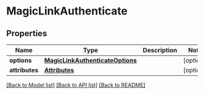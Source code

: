 # MagicLinkAuthenticate

## Properties
Name | Type | Description | Notes
------------ | ------------- | ------------- | -------------
**options** | [**MagicLinkAuthenticateOptions**](MagicLinkAuthenticateOptions.md) |  | [optional] 
**attributes** | [**Attributes**](Attributes.md) |  | [optional] 

[[Back to Model list]](../README.md#documentation-for-models) [[Back to API list]](../README.md#documentation-for-api-endpoints) [[Back to README]](../README.md)


